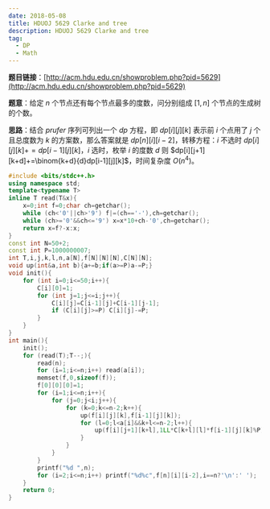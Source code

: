 ```yaml
---
date: 2018-05-08
title: HDUOJ 5629 Clarke and tree
description: HDUOJ 5629 Clarke and tree
tag:
  - DP 
  - Math
---
```


**题目链接**：[http://acm.hdu.edu.cn/showproblem.php?pid=5629](http://acm.hdu.edu.cn/showproblem.php?pid=5629)

**题意**：给定 $n$ 个节点还有每个节点最多的度数，问分别组成 $[1,n]$ 个节点的生成树的个数。

**思路**：结合 $prufer$ 序列可列出一个 $dp$ 方程，即 $dp[i][j][k]$ 表示前 $i$ 个点用了 $j$ 个且总度数为 $k$ 的方案数，那么答案就是 $dp[n][i][i-2]$，转移方程：$i$ 不选时 $dp[i][j][k]+=dp[i-1][j][k]$，$i$ 选时，枚举 $i$ 的度数 $d$ 则 $dp[i][j+1][k+d]+=\binom{k+d}{d}dp[i-1][j][k]$，时间复杂度 $O(n^4)$。

```cpp
#include <bits/stdc++.h>
using namespace std;
template<typename T>
inline T read(T&x){
    x=0;int f=0;char ch=getchar();
    while (ch<'0'||ch>'9') f|=(ch=='-'),ch=getchar();
    while (ch>='0'&&ch<='9') x=x*10+ch-'0',ch=getchar();
    return x=f?-x:x;
}
const int N=50+2;
const int P=1000000007;
int T,i,j,k,l,n,a[N],f[N][N][N],C[N][N];
void up(int&a,int b){a+=b;if(a>=P)a-=P;}
void init(){
	for (int i=0;i<=50;i++){
		C[i][0]=1;
		for (int j=1;j<=i;j++){
			C[i][j]=C[i-1][j]+C[i-1][j-1];
			if (C[i][j]>=P) C[i][j]-=P;
		}
	}
}
int main(){
	init();
	for (read(T);T--;){
		read(n);
		for (i=1;i<=n;i++) read(a[i]);
		memset(f,0,sizeof(f));
		f[0][0][0]=1;
		for (i=1;i<=n;i++){
			for (j=0;j<i;j++){
				for (k=0;k<=n-2;k++){
					up(f[i][j][k],f[i-1][j][k]);
					for (l=0;l<a[i]&&k+l<=n-2;l++){
						up(f[i][j+1][k+l],1LL*C[k+l][l]*f[i-1][j][k]%P);
					}
				}
			}
		}
		printf("%d ",n);
		for (i=2;i<=n;i++) printf("%d%c",f[n][i][i-2],i==n?'\n':' ');
	}
	return 0;
}
```
